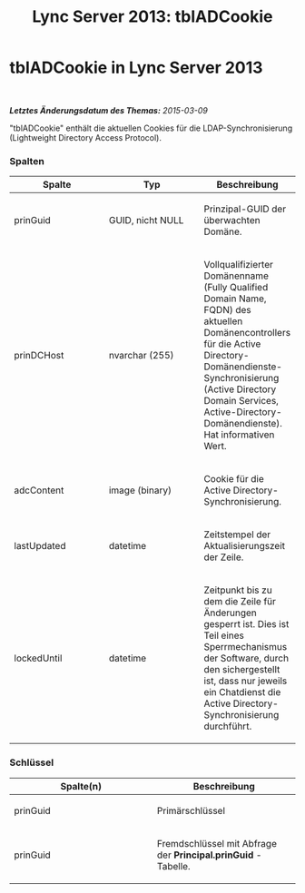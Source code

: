 ﻿---
title: 'Lync Server 2013: tblADCookie'
TOCTitle: tblADCookie
ms:assetid: 0a9102c4-47aa-40ea-8a0d-20e72ab09848
ms:mtpsurl: https://technet.microsoft.com/de-de/library/Gg558610(v=OCS.15)
ms:contentKeyID: 49293124
ms.date: 05/19/2016
mtps_version: v=OCS.15
ms.translationtype: HT
---

# tblADCookie in Lync Server 2013

 

_**Letztes Änderungsdatum des Themas:** 2015-03-09_

"tblADCookie" enthält die aktuellen Cookies für die LDAP-Synchronisierung (Lightweight Directory Access Protocol).

### Spalten

<table>
<colgroup>
<col style="width: 33%" />
<col style="width: 33%" />
<col style="width: 33%" />
</colgroup>
<thead>
<tr class="header">
<th>Spalte</th>
<th>Typ</th>
<th>Beschreibung</th>
</tr>
</thead>
<tbody>
<tr class="odd">
<td><p>prinGuid</p></td>
<td><p>GUID, nicht NULL</p></td>
<td><p>Prinzipal-GUID der überwachten Domäne.</p></td>
</tr>
<tr class="even">
<td><p>prinDCHost</p></td>
<td><p>nvarchar (255)</p></td>
<td><p>Vollqualifizierter Domänenname (Fully Qualified Domain Name, FQDN) des aktuellen Domänencontrollers für die Active Directory-Domänendienste-Synchronisierung (Active Directory Domain Services, Active-Directory-Domänendienste). Hat informativen Wert.</p></td>
</tr>
<tr class="odd">
<td><p>adcContent</p></td>
<td><p>image (binary)</p></td>
<td><p>Cookie für die Active Directory-Synchronisierung.</p></td>
</tr>
<tr class="even">
<td><p>lastUpdated</p></td>
<td><p>datetime</p></td>
<td><p>Zeitstempel der Aktualisierungszeit der Zeile.</p></td>
</tr>
<tr class="odd">
<td><p>lockedUntil</p></td>
<td><p>datetime</p></td>
<td><p>Zeitpunkt bis zu dem die Zeile für Änderungen gesperrt ist. Dies ist Teil eines Sperrmechanismus der Software, durch den sichergestellt ist, dass nur jeweils ein Chatdienst die Active Directory-Synchronisierung durchführt.</p></td>
</tr>
</tbody>
</table>


### Schlüssel

<table>
<colgroup>
<col style="width: 50%" />
<col style="width: 50%" />
</colgroup>
<thead>
<tr class="header">
<th>Spalte(n)</th>
<th>Beschreibung</th>
</tr>
</thead>
<tbody>
<tr class="odd">
<td><p>prinGuid</p></td>
<td><p>Primärschlüssel</p></td>
</tr>
<tr class="even">
<td><p>prinGuid</p></td>
<td><p>Fremdschlüssel mit Abfrage der <strong>Principal.prinGuid</strong> -Tabelle.</p></td>
</tr>
</tbody>
</table>

